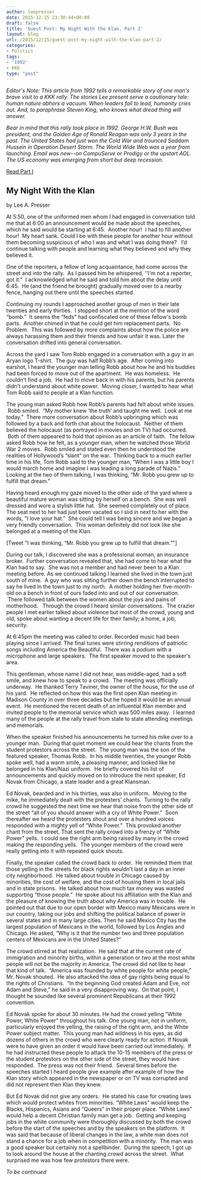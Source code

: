 ```yaml
---
author: leepresser
date: 2015-12-15 23:30:44+00:00
draft: false
title: 'Guest Post: My Night With the Klan, Part 2'
layout: blog
url: /2015/12/15/guest-post-my-night-with-the-klan-part-2/
categories:
- Politics
tags:
- '1992'
- KKK
type: "post"
---
```


_Editor's Note: This article from 1992 tells a remarkable story of one man's brave visit to a KKK rally. The stories Lee present serve a cautionary tale: human nature abhors a vacuum. When leaders fail to lead, humanity cries out. And, to paraphrase Steven King, who knows what dread thing will answer._

_Bear in mind that this rally took place in 1992. George H.W. Bush was president, and the Golden Age of Ronald Reagan was only 3 years in the past. The United States had just won the Cold War and trounced Saddam Hussein in Operation Desert Storm. The World Wide Web was a year from launching. Email was new--on CompuServe or Prodigy or the upstart AOL. The US economy was emerging from short but deep recession._

[Read Part I](https://hennessysview.com/?p=17222)



## My Night With the Klan



by Lee A. Presser

At 5:50, one of the uniformed men whom I had engaged in conversation told me that at 6:00 an announcement would be made about the speeches, which he said would be starting at 6:45.  Another hour!  I had to fill another hour!  My heart sank. Could I be with these people for another hour without them becoming suspicious of who I was and what I was doing there?   I’d continue talking with people and learning what they believed and why they believed it.

One of the reporters, a fellow of long acquaintance, had come across the street and into the rally.  As I passed him he whispered, ''I'm not a reporter, got it.”  I acknowledged what he said and told him about the delay until 6:45.  He (and the friend he brought) gradually moved over to a nearby fence, hanging out there until the speeches started.

Continuing my rounds I approached another group of men in their late twenties and early thirties.  I stopped short at the mention of the word “bomb.”  It seems the “feds” had confiscated one of these fellow's bomb parts.  Another chimed in that he could get him replacement parts.  No Problem.  This was followed by more complaints about how the police are always harassing them and their friends and how unfair it was. Later the conversation drifted into general conversation.

Across the yard I saw Tom Robb engaged in a conversation with a guy in an Aryan logo T-shirt.  The guy was half Robb’s age.  After coming into earshot, I heard the younger man telling Robb about how he and his buddies had been forced to move out of the apartment.  He was homeless.  He couldn't find a job.  He had to move back in with his parents, but his parents didn't understand about white power.  Moving closer, I wanted to hear what Tom Robb said to people at a Klan function.

The young man asked Robb how Robb’s parents had felt about white issues.  Robb smiled.  “My mother knew ‘the truth’ and taught me well.  Look at me today.”  There more conversation about Robb’s upbringing which was followed by a back and forth chat about the holocaust.  Neither of them believed the holocaust (as portrayed in movies and on TV) had occurred.  Both of them appeared to hold that opinion as an article of faith.  The fellow asked Robb how he felt, as a younger man, when he watched those World War 2 movies.  Robb smiled and stated even then he understood the realities of Hollywood’s “slant” on the war.  Thinking back to a much earlier time in his life, Tom Robb said to the younger man, “When I was a little boy I would march home and imagine I was leading a long parade of Nazis.” Looking at the two of them talking, I was thinking, “Mr. Robb you grew up to fulfill that dream.”

Having heard enough my gaze moved to the other side of the yard where a beautiful mature woman was sitting by herself on a bench.  She was well dressed and wore a stylish little hat.  She seemed completely out of place.  The seat next to her had just been vacated so I slid in next to her with the words, “I love your hat.”  She could tell I was being sincere and we began a very friendly conversation.  This woman definitely did not look like she belonged at a meeting of the Klan.

[Tweet "I was thinking, “Mr. Robb you grew up to fulfill that dream.”"]

During our talk, I discovered she was a professional woman, an insurance broker.  Further conversation revealed that, she had come to hear what the Klan had to say.  She was not a member and had never been to a Klan meeting before. As we continued talking I learned she lived in the town just south of mine.  A guy who was sitting further down the bench interrupted to say he lived in the town just to my north.  A mother holding her five-month-old on a bench in front of ours faded into and out of our conversation.  There followed talk between the women about the joys and pains of motherhood.   Through the crowd I heard similar conversations.  The crazier people I met earlier talked about violence but most of the crowd, young and old, spoke about wanting a decent life for their family; a home, a job, security.

At 6:45pm the meeting was called to order. Recorded music had been playing since I arrived. The final tunes were stirring renditions of patriotic songs including America the Beautiful.  There was a podium with a microphone and large speakers.  The first speaker moved to the speaker's area.

This gentleman, whose name I did not hear, was middle-aged, had a soft smile, and knew how to speak to a crowd.  The meeting was officially underway.  He thanked Terry Taviner, the owner of the house, for the use of his yard.  He reflected on how this was the first open Klan meeting in Madison County in over three decades but he hoped it would be an annual event.  He mentioned the recent death of an influential Klan member and invited people to the memorial service which was 500 miles away.  I learned many of the people at the rally travel from state to state attending meetings and memorials.

When the speaker finished his announcements he turned his mike over to a younger man.  During that quiet moment we could hear the chants from the student protestors across the street.  The young man was the son of the featured speaker, Thomas Robb.  In his middle twenties, the younger Robb spoke well, had a warm smile, a pleasing manner, and looked like he belonged in his Klan/Nazi uniform.  He briefly covered his list of announcements and quickly moved on to introduce the next speaker, Ed Novak from Chicago, a state leader and a great Klansman.

Ed Novak, bearded and in his thirties, was also in uniform.  Moving to the mike, he immediately dealt with the protesters’ chants.  Turning to the rally crowd he suggested the next time we hear that noise from the other side of the street “all of you should answer with a cry of White Power.”  Soon thereafter we heard the protesters shout and over a hundred voices responded with a mighty yell of “White Power.”  This provoked another chant from the street. That sent the rally crowd into a frenzy of “White Power” yells.  I could see the right arm being raised by many in the crowd making the responding yells.  The younger members of the crowd were really getting into it with repeated quick shouts.

Finally, the speaker called the crowd back to order.  He reminded them that those yelling in the streets for black rights wouldn't last a day in an inner city neighborhood.  He talked about trouble in Chicago caused by minorities, the cost of welfare, and the cost of housing them in local jails and in state prisons.  He talked about how much tax money was wasted supporting “those people.”  He spoke about his affiliation with the Klan and the pleasure of knowing the truth about why America was in trouble.  He pointed out that due to our open border with Mexico many Mexicans were in our country, taking our jobs and shifting the political balance of power in several states and in many large cities. Then he said Mexico City has the largest population of Mexicans in the world, followed by Los Angles and Chicago. He asked, “Why is it that the number two and three population centers of Mexicans are in the United States?”

The crowd stirred at that realization.  He said that at the current rate of immigration and minority births, within a generation or two at the most white people will not be the majority in America. The crowd did not like to hear that kind of talk.  “America was founded by white people for white people,” Mr. Novak shouted.  He also attacked the idea of gay rights being equal to the rights of Christians.  “In the beginning God created Adam and Eve, not Adam and Steve,” he said in a very disapproving way.  On that point, I thought he sounded like several prominent Republicans at their 1992 convention.

Ed Novak spoke for about 30 minutes. He had the crowd yelling “White Power, White Power” throughout his talk. One young man, not in uniform, particularly enjoyed the yelling, the raising of the right arm, and the White Power subject matter.  This young man had wildness in his eyes, as did dozens of others in the crowd who were clearly ready for action. If Novak were to have given an order it would have been carried out immediately.  If he had instructed these people to attack the 10-15 members of the press or the student protestors on the other side of the street, they would have responded.  The press was not their friend.  Several times before the speeches started I heard people give example after example of how the Klan story which appeared in the newspaper or on TV was corrupted and did not represent then Klan they knew.

But Ed Novak did not give any orders.  He stated his case for creating laws which would protect whites from minorities. “White Laws” would keep the Blacks, Hispanics, Asians and “Queers” in their proper place. “White Laws” would help a decent Christian family man get a job.  Getting and keeping jobs in the white community were thoroughly discussed by both the crowd before the start of the speeches and by the speakers on the platform.  It was said that because of liberal changes in the law, a white man does not stand a chance for a job when in competition with a minority.  The man was a good speaker but certainly not a spellbinder.  During the speech, I got up to look around the house at the chanting crowd across the street.  What surprised me was how few protestors there were.

_To be continued_
